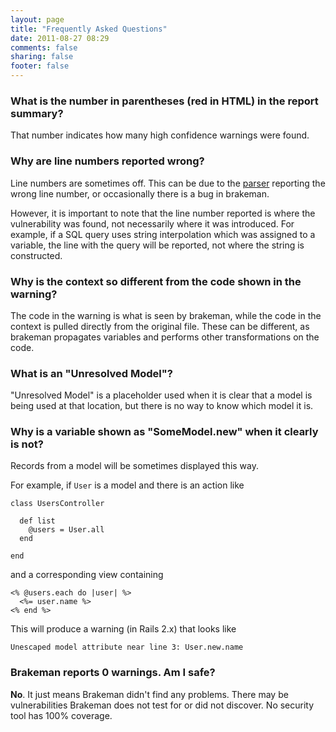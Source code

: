 ```yaml
---
layout: page
title: "Frequently Asked Questions"
date: 2011-08-27 08:29
comments: false
sharing: false
footer: false
---
```


### What is the number in parentheses (red in HTML) in the report summary?

That number indicates how many high confidence warnings were found.

### Why are line numbers reported wrong?

Line numbers are sometimes off. This can be due to the [parser](http://rubyforge.org/tracker/index.php?func=detail&aid=26435&group_id=439&atid=1778) reporting the wrong line number, or occasionally there is a bug in brakeman.

However, it is important to note that the line number reported is where the vulnerability was found, not necessarily where it was introduced. For example, if a SQL query uses string interpolation which was assigned to a variable, the line with the query will be reported, not where the string is constructed.

### Why is the context so different from the code shown in the warning?

The code in the warning is what is seen by brakeman, while the code in the context is pulled directly from the original file. These can be different, as brakeman propagates variables and performs other transformations on the code.

### What is an "Unresolved Model"?

"Unresolved Model" is a placeholder used when it is clear that a model is being used at that location, but there is no way to know which model it is.

### Why is a variable shown as "SomeModel.new" when it clearly is not?

Records from a model will be sometimes displayed this way. 

For example, if `User` is a model and there is an action like

    class UsersController

      def list
        @users = User.all
      end

    end

and a corresponding view containing

    <% @users.each do |user| %>
      <%= user.name %>
    <% end %>

This will produce a warning (in Rails 2.x) that looks like

    Unescaped model attribute near line 3: User.new.name

### Brakeman reports 0 warnings. Am I safe?

**No**. It just means Brakeman didn't find any problems. There may be vulnerabilities Brakeman does not test for or did not discover. No security tool has 100% coverage.
